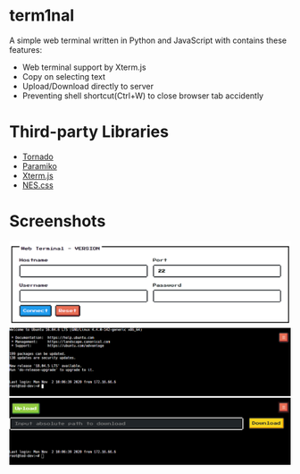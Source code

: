 # term1nal
A simple web terminal written in Python and JavaScript with contains these features:

* Web terminal support by Xterm.js
* Copy on selecting text
* Upload/Download directly to server
* Preventing shell shortcut(Ctrl+W) to close browser tab accidently

# Third-party Libraries

* [Tornado](https://github.com/tornadoweb/tornado)
* [Paramiko](https://github.com/paramiko/paramiko)
* [Xterm.js](https://github.com/xtermjs/xterm.js/)
* [NES.css](https://github.com/nostalgic-css/NES.css/)

# Screenshots
![screenshot-0](pics/screenshot-0.png)
![screenshot-1](pics/screenshot-1.png)
![screenshot-2](pics/screenshot-2.png)
